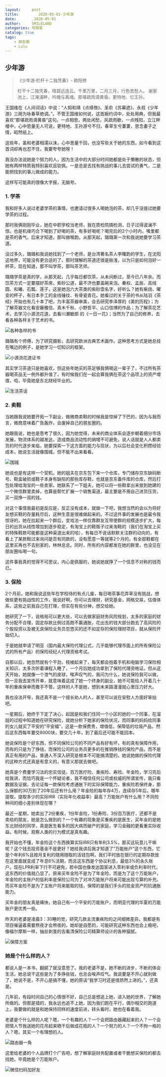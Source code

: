 ```yaml
---
layout:     post
title:         2020-05-01-少年游
date:        2020-05-01
author:     SMILELAND
categories: 写随笔
catalog: true
tags:
    - 朋友圈
    - Lulu
---
```


## 少年游

> 《少年游·栏杆十二独凭春》- 欧阳修
> 
> 栏干十二独凭春，晴碧远连云。千里万里，二月三月，行色苦愁人。
> 谢家池上，江淹浦畔，吟魄与离魂。那堪疏雨滴黄昏。更特地、忆王孙。

王国维在《人间词话》中说：“人知和靖《点绛唇》、圣俞《苏幕遮》、永叔《少年游》三阕为咏春草绝调。”。不管王国维如何说，这首婉约词中，处处用典，但我最喜欢“那堪疏雨滴黄昏”这句。一点相思，两处闲愁，风疏雨歇，一点残阳，立江畔楼中，心中思量无人可说，更特地、王孙游兮不归，春草生兮萋萋，思念妻子之情，昭然纸上。

这些年，虽和老婆相濡以沫，心中思量千回，也没写些关于她的东西，如今看到这首词却再也忍不住，我要夸夸她呀！

我没办法说她是个努力的人，因为生活中的大部分时间她都是处于懒散的状态，但她有两样特质我特别喜欢且钦佩。一是总是去找有挑战的事儿去尝试的勇气，二是能把找到的事儿做成的能力。

这样写可能真的很像大字报，无脑夸。

<!-- more -->

### 1. 学茶

我和好多人说过老婆学茶的事情，也邀请过很多人喝她泡的茶，却几乎没提过她要学茶的过程。

那时我俩刚刚毕业，她在中职学校当老师，我在质检院搞检测，日子过得波澜不惊。也是机缘巧合下喝到了好喝的茶，有多好喝呢？喝完后的2个小时内，嘴里都是茶的香气，后来才知道，那叫做喉韵。从那天起，璐璐第一次和我说她要学习茶道。

没过多久，璐璐和我说她找到了一个老师，是台湾著名茶人李曙韵的学生，在沈阳这地界，可能没有更合适的了。那时理解的茶道还很是肤浅，以为只是如何泡好一杯茶，现在知道，那不叫学茶，那叫茶艺师。

璐璐学茶是真的学，从那天起，几乎每日都饮茶，从未间断过，至今已八年余。而饮茶方式一定要摆好茶席，紫砂公道，最不济也要盖碗来泡。秦权、孟辰、高线圆、和曦、石瓢、莲子，这是她泡六大茶类的紫砂壶名字，好听么？她有柴烧、曜变的杯子，有日本手工的金线锤纹、有骨瓷青花。她看过的关于茶的书从陆羽《茶经》开始也有几十本了吧，为丰富茶器审美，会去研究李泽厚的《美的历程》；为了解茶器文化看安藤雅信、真木千秋、小野哲平、山口信博的作品；为了解茶花艺术，去学习小源流花道，去看川瀬敏郎 的《一日一花》；当然为了自己的修养，去看各种各样关于艺术的书。

![各种各样的书](https://i.loli.net/2020/05/02/Z7O4oDXjlfAtVWT.png)

璐璐有个师傅，为了研究摄影，去研究欧洲古典艺术画作。这种思考方式是她总挂在嘴边的例子，是她学习一切知识的框架。

![小源流花道证书](https://i.loli.net/2020/05/02/goPVjH5ziGs4EFy.png)

其实学习茶道只是她喜欢，但这些年她买的茶足够我俩喝这一辈子了，不过所有茶器喝茶品无一例外都升值了，有时候我们在一起会算我俩在茶这个品项上的资产增值，哈，毕竟她是东北财经毕业的。

![生活茶话](https://i.loli.net/2020/05/02/v7zCuJZmc164N8r.png)

### 2. 卖鞋

当她跟我说她要开拓一下副业，做微商卖鞋的时候我是惊掉了下巴的，因为与我而言，微商意味着广告轰炸，会废掉自己的朋友圈的。

她跟我说，她也是思考了很久，因为她觉得，未来的商业体系会逐步朝着细分市场发展，物流体系的越发达，造成商品流动性的熵增不可避免，说人话就是人人都卖货的时代逐步来临，她要探索一下这方面的能力与现状，为以后社会变化积攒经验成本，她说生活就像围城，但不能不出来看看。

![围城](https://i.loli.net/2020/05/02/VfAMFv7e2Orin1w.png)

她说也是有这样一个契机，她的姐夫在京东包下来一个仓库，专门储存京东缺码断号、鞋盒破损或鞋子本身有缺陷的那些库存鞋，也就是京东备件库的仓库，然后打包处理给淘宝的一些卖家。她联系了一下姐夫，她可以将一些鞋拿出来放到她建的一个微信群里卖掉，也算是帮忙扩展一个销售渠道，最主要是不用自己进货压货，买一双挣一双的钱。

对这个事情我最初是反应是，反正没有成本，就做一下吧，我想当然的会以为将好友想买鞋的存量耗尽后，这种生意是很难做起来的。不过这件事的发展也是最令我惊讶的，她在拉起来一个群后，变戏法一样仅靠群友互带使群的规模逐步扩大，每日的出货从线性增加到逐步稳定，有淘宝上的鞋贩子过来淘鞋的（我们在淘宝上买的特殊鞋款可能都是这种渠道出来的哈），有每日不说话默默关注群的动向的，有看上了某款鞋过来询问是否有同款的，没有愿意一等就等2个月的，有全部鞋都在这里买再也不去别家的，林林总总。同时，所有的内容都发在她的群里，也没见在朋友圈吆喝一句。

这件事我真的觉得不可思议，内心是佩服的，她说她就挣了一个信息不对称的钱而已。

### 3. 保险

2个月前，她和我说这些年在学校待的有点儿废，每日喝茶事花弄草没有挑战，想做些更有挑战性的工作，我说好啊，你可以去理财，研究基金，网格交易，估值体系，这些之前我自己在打理，但实在有些分神，想交给她。

她研究了一下，说格局可以更大些，可以去做家庭财务风险规划，太多的家庭的财务分配不合理，固定存款比例过高跑不赢通胀，花出去的钱大部分跑去了高风险的个股投资以及被无良保险业务员忽悠买的还不如定存的保险理财项目，就从保险开始切入。

于是她就申请了明亚（国内最大保险代理公式，几乎能够代理市面上的所有保险公式的所有产品）的保险经纪人代理资格考试。

自那以后，她忽然就有个干劲，枝棱起来了，每天都会抱着手机和电脑学习保险相关知识，太多次听着课程入睡了，一个月后她成功拿到了保险代理资格证。但从这天开始，她就像一个泄气的皮球，唉声叹气的，我问为什么，她说保险我可以做，但一旦我去宣传开单，就意味着这成了她一个终身的副业，她不可能给人开着几十年的重疾保单而撒手不管，这样的人不是她，想到未来路漫漫就心里压力好大。

我也没法开导，我还真不是一个擅长劝人的人，甚至可以说在安慰人方面好笨拙吧。

一星期后，她终于下定了决心，起因是和我们住同一个小区的她的一个同事，在溜娃的过程中知道她在研究保险，就她分析下她家的保险状况，而同事的妈妈给同事的女儿就买了平安的“平安福”，这是一款保费贵，增值低，保障低的垃圾产品，然后这东西每年要交8000块，要交几十年，到了最后还可能不能回本。

她说保险是个好东西，但不同保险公司的不同产品有好有坏，有的真有保障作用，而有的只是为了挣钱，而保险公司的业务员更多的在推销挣钱的保险产品，而不是真正有用的产品，普通人不深入研究是根本不可能搞清楚的，她说她做的保险代理的这种方式还真是有意义的，有意义那就去做吧。

她真是个费曼学习法的忠实信徒，百万医疗险、重疾险、寿险、年金险，学习完后给我讲，而恰巧我是一个怀疑论者，我不相信任何公司或权威的所谓宣传，我只看数据及证据，去论证每一款保险考虑通胀下的实际保障能力，重疾险若保终身，那么保额的30万到了20年后还有什么用？年金险的每年存4万，连续存5年后，哪年提取，提取多少的实际IRR（实际年化收益率）最高？万能账户有什么用？不同险种间的细小差别体现在哪？

最近一星期，她卖出了2份重疾，1份年金险，1份寿险、3份百万医疗，还都不是卖给的朋友，她是怎么做到的？一个有趣的现象是买重疾的是医生，买年金的是她东北财经的同学，真是医生看多的因大病而破产的家庭，学习金融的更看重实际收益。有时候，观察人类的行为模式是真有趣。

我开始也不懂，年金险这个东西换算实际IRR只有年利3.5%，那买这玩意儿干嘛呢？这个钱去投资基金不是更好？她给我讲后我才知道了“万能账户”这个东西，它是个年利6%且按月复利的随用随取的活钱包啊，我们平时放在银行的定期存款放在这里面就变成了年息6%活期，而且这东西是个协议利息，最低3%的永久账户。现在LPR利率下行不可避免，若中国也像发达国家进入零利率或负利率时代，这东西的价值就凸显了。原来买年金险不是为了年金险，而是为了这个万能账户，年金险的主账户的低利率是保险公司为了对冲万能账户将来可能出现亏算的补充。而买年金险不是为了主账户将来能取的钱，保障的是我们手头的现金资产的抗通胀能力。

买年金的朋友真是痛快，她自己有一个平安的万能账户，而明亚代理的华夏的万能账户更优秀一些。

昨天的老婆是凌晨3：30睡的觉，研究几款主流重疾险的之间细微差异。我都是有项目催逼着需要熬夜才会熬夜的，她却是自愿的，可能研究这种东西也会上瘾吧，像福尔摩斯一样，抽丝剥茧的去看清保险公司精算师设计的各种猫腻。

![保障方案](https://i.loli.net/2020/05/02/vQHdJY37faR1tFk.png)

### 她是个什么样的人？

都说人是一本书，翻腻了就没意思了。我的老婆不是，她不断的进步，不断的体会生活，她总说干这些是为了多挣些钱，也总会唉声叹气。我说要是不开心就别做了，她说不是，不开心是搞不懂，她的原话“我学习时还是很昂然上进的。”，还真是。

几年前，有段时间自己的心情很不好，自己总是想追上她，进入她的世界，了解她所做的。但那是错的，我永远也追不上她，因为我们跑在平行，偶尔相交的跑道上，我要做的就是和她保持同样的速度前进，转头看时，她也在看着我。

老婆是个什么样的人呢？嗯，一个有趣的人？一个会把路由器藏起来的人？一个会把情人节我送她的花吊起来晒干后做成花瓶的人？一个努力的人？一个不拘一格的人？嗯，其实一个有理想的人。

![路由器一角](https://i.loli.net/2020/05/02/kBpnSFQZaXJwo3K.png)

这里给老婆的个人品牌打个广告吧，想了解家庭财务配置或者干脆想买保险的都去找她，毕竟她是个万能账户。

![微信扫码加好友](https://i.loli.net/2020/04/29/741lhdSuBEgmTyo.png)
